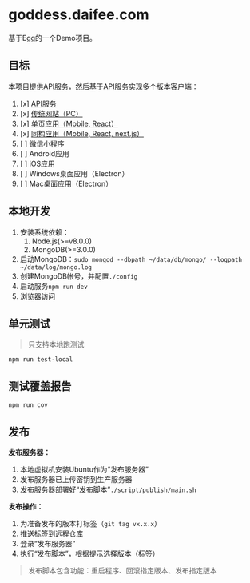 # goddess.daifee.com

基于Egg的一个Demo项目。

## 目标

本项目提供API服务，然后基于API服务实现多个版本客户端：

1. [x] [API服务](https://github.com/daifee/goddess.daifee.com)
2. [x] [传统网站（PC）](https://github.com/daifee/goddess.daifee.com)
3. [x] [单页应用（Mobile, React）](https://github.com/daifee/goddess-spa.daifee.com)
4. [x] [同构应用（Mobile, React, next.js）](https://github.com/daifee/goddess-ssr.daifee.com)
5. [ ] 微信小程序
6. [ ] Android应用
7. [ ] iOS应用
8. [ ] Windows桌面应用（Electron）
9. [ ] Mac桌面应用（Electron）

## 本地开发

1. 安装系统依赖：
    1. Node.js(>=v8.0.0)
    2. MongoDB(>=3.0.0)
2. 启动MongoDB：`sudo mongod --dbpath ~/data/db/mongo/ --logpath ~/data/log/mongo.log`
3. 创建MongoDB帐号，并配置`./config`
4. 启动服务`npm run dev`
5. 浏览器访问


## 单元测试

> 只支持本地跑测试

`npm run test-local`


## 测试覆盖报告

`npm run cov`


## 发布


**发布服务器：**

1. 本地虚拟机安装Ubuntu作为“发布服务器”
2. 发布服务器已上传密钥到生产服务器
3. 发布服务器部署好“发布脚本”`./script/publish/main.sh`


**发布操作：**

1. 为准备发布的版本打标签（`git tag vx.x.x`）
2. 推送标签到远程仓库
3. 登录“发布服务器”
4. 执行“发布脚本”，根据提示选择版本（标签）

> 发布脚本包含功能：重启程序、回滚指定版本、发布指定版本
